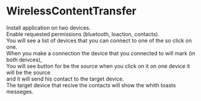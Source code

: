 # WirelessContentTransfer
Install application on two devices.<br>
Enable requested permissions (bluetooth, loaction, contacts).<br>
You will see a list of devices that you can connect to one of the so click on one.<br>
When you make a connection the device that you connected to will mark (in both deivces),<br>
You will see button for be the source when you click on it on one device it will be the source<br>
and it will send his contact to the target device.<br>
The target device that recive the contacts will show the whith toasts messeges.
